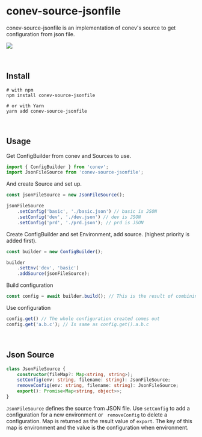 # conev-source-jsonfile

conev-source-jsonfile is an implementation of conev's source to get configuration from json file.

![](https://img.shields.io/npm/dm/conev-source-jsonfile.png?style=flat-square)

​    

## Install

```shell
# with npm 
npm install conev-source-jsonfile
 
# or with Yarn 
yarn add conev-source-jsonfile
```

​    

## Usage

Get ConfigBuilder from conev and Sources to use.

```typescript
import { ConfigBuilder } from 'conev';
import JsonFileSource from 'conev-source-jsonfile';
```

And create Source and set up.

```typescript
const jsonFileSource = new JsonFileSource();

jsonFileSource    
	.setConfig('basic', './basic.json') // basic is JSON
    .setConfig('dev', './dev.json') // dev is JSON
    .setConfig('prd', './prd.json'); // prd is JSON
```

Create ConfigBuilder and set Environment, add source. (highest priority is added first).

```typescript
const builder = new ConfigBuilder();

builder
    .setEnv('dev', 'basic')
    .addSource(jsonFileSource);
```

Build configuration

```typescript
const config = await builder.build(); // This is the result of combining dev and basic.
```

Use configuration

```typescript
config.get() // The whole configuration created comes out
config.get('a.b.c'); // Is same as config.get().a.b.c
```

​    

## Json Source

```typescript
class JsonFileSource {
    constructor(fileMap?: Map<string, string>);
    setConfig(env: string, filename: string): JsonFileSource;
    removeConfig(env: string, filename: string): JsonFileSource;
    export(): Promise<Map<string, object>>;
}
```

`JsonFileSource` defines the source from JSON file. Use `setConfig` to add a configuration for a new environment or ` removeConfig` to delete a configuration. Map is returned as the result value of `export`. The key of this map is environment and the value is the configuration when environment.

​    


